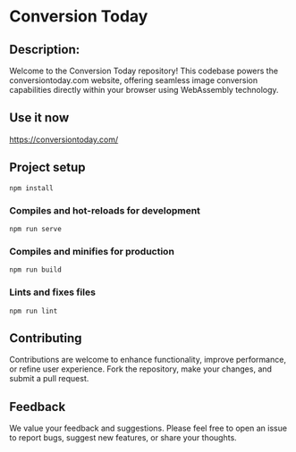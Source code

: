 # Conversion Today

## Description:
Welcome to the Conversion Today repository! This codebase powers the conversiontoday.com website, offering seamless image conversion capabilities directly within your browser using WebAssembly technology.

## Use it now
https://conversiontoday.com/

## Project setup
```
npm install
```

### Compiles and hot-reloads for development
```
npm run serve
```

### Compiles and minifies for production
```
npm run build
```

### Lints and fixes files
```
npm run lint
```

## Contributing
Contributions are welcome to enhance functionality, improve performance, or refine user experience. Fork the repository, make your changes, and submit a pull request.

## Feedback
We value your feedback and suggestions. Please feel free to open an issue to report bugs, suggest new features, or share your thoughts.